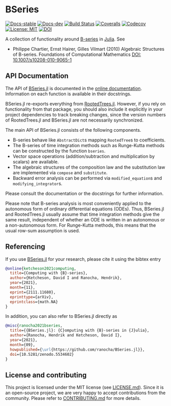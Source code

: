 # BSeries

[![Docs-stable](https://img.shields.io/badge/docs-stable-blue.svg)](https://ranocha.de/BSeries.jl/stable)
[![Docs-dev](https://img.shields.io/badge/docs-dev-blue.svg)](https://ranocha.de/BSeries.jl/dev)
[![Build Status](https://github.com/ranocha/BSeries.jl/workflows/CI/badge.svg)](https://github.com/ranocha/BSeries.jl/actions?query=workflow%3ACI)
[![Coveralls](https://coveralls.io/repos/github/ranocha/BSeries.jl/badge.svg?branch=main)](https://coveralls.io/github/ranocha/BSeries.jl?branch=main)
[![Codecov](https://codecov.io/gh/ranocha/BSeries.jl/branch/main/graph/badge.svg)](https://codecov.io/gh/ranocha/BSeries.jl)
[![License: MIT](https://img.shields.io/badge/License-MIT-success.svg)](https://opensource.org/licenses/MIT)
[![DOI](https://zenodo.org/badge/DOI/10.5281/zenodo.5534602.svg)](https://doi.org/10.5281/zenodo.5534602)

A collection of functionality around
[B-series](https://en.wikipedia.org/wiki/Butcher_group)
in [Julia](https://julialang.org/). See

- Philippe Chartier, Ernst Hairer, Gilles Vilmart (2010)
  Algebraic Structures of B-series.
  Foundations of Computational Mathematics
  [DOI: 10.1007/s10208-010-9065-1](https://doi.org/10.1007/s10208-010-9065-1)


## API Documentation

The API of [BSeries.jl](https://github.com/ranocha/BSeries.jl) is documented in
the [online documentation](https://ranocha.de/BSeries.jl/stable). Information
on each function is available in their docstrings.

BSeries.jl re-exports everything from
[RootedTrees.jl](https://github.com/SciML/RootedTrees.jl).
However, if you rely on functionality from that package, you should also include
it explicitly in your project dependencies to track breaking changes, since the
version numbers of RootedTrees.jl and BSeries.jl are not necessarily synchronized.

The main API of BSeries.jl consists of the following components.

- B-series behave like `AbstractDict`s mapping `RootedTree`s to coefficients.
- The B-series of time integration methods such as Runge-Kutta methods
  can be constructed by the function `bseries`.
- Vector space operations (addition/subtraction and multiplication by scalars)
  are available.
- The algebraic structures of the composition law and the substitution law are
  implemented via `compose` and `substitute`.
- Backward error analysis can be performed via `modified_equation`s and
  `modifying_integrator`s.

Please consult the documentation or the docstrings for further information.

Please note that B-series analysis is most conveniently applied to the 
autonomous form of ordinary differential equations (ODEs). Thus, BSeries.jl and
RootedTrees.jl usually assume that time integration methods give the same
result, independent of whether an ODE is written in an autonomous or a 
non-autonomous form. For Runge-Kutta methods, this means that the usual row-sum
assumption is used.

## Referencing

If you use
[BSeries.jl](https://github.com/ranocha/BSeries.jl)
for your research, please cite it using the bibtex entry
```bibtex
@online{ketcheson2021computing,
  title={Computing with {B}-series},
  author={Ketcheson, David I and Ranocha, Hendrik},
  year={2021},
  month={11},
  eprint={2111.11680},
  eprinttype={arXiv},
  eprintclass={math.NA}
}
```
In addition, you can also refer to BSeries.jl directly as
```bibtex
@misc{ranocha2021bseries,
  title={{BSeries.jl}: {C}omputing with {B}-series in {J}ulia},
  author={Ranocha, Hendrik and Ketcheson, David I},
  year={2021},
  month={09},
  howpublished={\url{https://github.com/ranocha/BSeries.jl}},
  doi={10.5281/zenodo.5534602}
}
```


## License and contributing

This project is licensed under the MIT license (see [LICENSE.md](LICENSE.md)).
Since it is an open-source project, we are very happy to accept contributions
from the community. Please refer to [CONTRIBUTING.md](CONTRIBUTING.md) for more
details.
